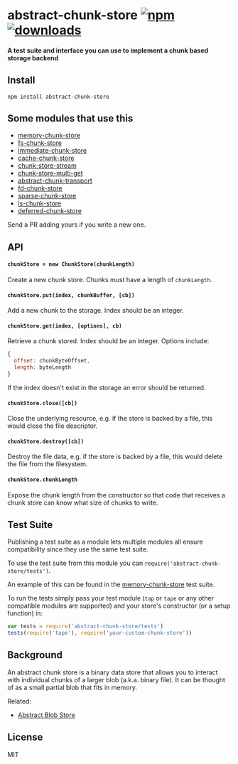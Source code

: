 # abstract-chunk-store [![npm][npm-image]][npm-url] [![downloads][downloads-image]][downloads-url]

[npm-image]: https://img.shields.io/npm/v/abstract-chunk-store.svg?style=flat
[npm-url]: https://npmjs.org/package/abstract-chunk-store
[downloads-image]: https://img.shields.io/npm/dm/abstract-chunk-store.svg?style=flat
[downloads-url]: https://npmjs.org/package/abstract-chunk-store

#### A test suite and interface you can use to implement a chunk based storage backend

## Install

```
npm install abstract-chunk-store
```

## Some modules that use this

- [memory-chunk-store](https://npmjs.com/package/memory-chunk-store)
- [fs-chunk-store](https://npmjs.com/package/fs-chunk-store)
- [immediate-chunk-store](https://npmjs.com/package/immediate-chunk-store)
- [cache-chunk-store](https://npmjs.com/package/cache-chunk-store)
- [chunk-store-stream](https://npmjs.com/package/chunk-store-stream)
- [chunk-store-multi-get](https://npmjs.com/package/chunk-store-multi-get)
- [abstract-chunk-transport](https://npmjs.com/package/abstract-chunk-transport)
- [fd-chunk-store](https://www.npmjs.com/package/fd-chunk-store)
- [sparse-chunk-store](https://www.npmjs.com/package/sparse-chunk-store)
- [ls-chunk-store](https://www.npmjs.com/package/ls-chunk-store)
- [deferred-chunk-store](https://www.npmjs.com/package/deferred-chunk-store)

Send a PR adding yours if you write a new one.

## API

#### `chunkStore = new ChunkStore(chunkLength)`

Create a new chunk store. Chunks must have a length of `chunkLength`.

#### `chunkStore.put(index, chunkBuffer, [cb])`

Add a new chunk to the storage. Index should be an integer.

#### `chunkStore.get(index, [options], cb)`

Retrieve a chunk stored. Index should be an integer.
Options include:

``` js
{
  offset: chunkByteOffset,
  length: byteLength
}
```

If the index doesn't exist in the storage an error should be returned.

#### `chunkStore.close([cb])`

Close the underlying resource, e.g. if the store is backed by a file, this would close the
file descriptor.

#### `chunkStore.destroy([cb])`

Destroy the file data, e.g. if the store is backed by a file, this would delete the file
from the filesystem.

#### `chunkStore.chunkLength`

Expose the chunk length from the constructor so that code that receives a chunk
store can know what size of chunks to write.

## Test Suite

Publishing a test suite as a module lets multiple modules all ensure compatibility since
they use the same test suite.

To use the test suite from this module you can `require('abstract-chunk-store/tests')`.

An example of this can be found in the
[memory-chunk-store](https://github.com/mafintosh/memory-chunk-store/blob/master/test.js)
test suite.

To run the tests simply pass your test module (`tap` or `tape` or any other compatible
modules are supported) and your store's constructor (or a setup function) in:

```js
var tests = require('abstract-chunk-store/tests')
tests(require('tape'), require('your-custom-chunk-store'))
```

## Background

An abstract chunk store is a binary data store that allows you to interact with individual chunks of a larger blob (a.k.a. binary file).  It can be thought of as a small partial blob that fits in memory.

Related: 

- [Abstract Blob Store](https://github.com/maxogden/abstract-blob-store)

## License

MIT
